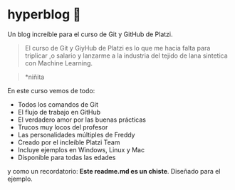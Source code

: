 # hyperblog 💚
Un blog increíble para el curso de Git y GitHub de Platzi.
>El curso de Git y GiyHub de Platzi es lo que me hacia falta para triplicar ,o salario y lanzarme a la industria del tejido de lana sintetica con Machine Learning.

>*niñita

En este curso vemos de todo:
* Todos los comandos de Git
* El flujo de trabajo en GitHub
* El verdadero amor por las buenas prácticas
* Trucos muy locos del profesor
* Las personalidades múltiples de Freddy
* Creado por el incleíble Platzi Team
* Incluye ejemplos en Windows, Linux y Mac
* Disponible para todas las edades

y como un recordatorio: **Este readme.md es un chiste**. Diseñado para el ejemplo.
